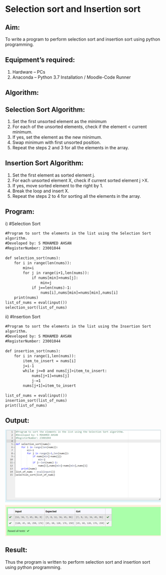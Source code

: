 # Selection sort and Insertion sort
## Aim:
To write a program to perform selection sort and insertion sort using python programming.
## Equipment’s required:
1.	Hardware – PCs
2.	Anaconda – Python 3.7 Installation / Moodle-Code Runner
## Algorithm:
## Selection Sort Algorithm:
1.	Set the first unsorted element as the minimum
2.	For each of the unsorted elements, check if the element < current minimum.
3.	If yes, set the element as the new minimum.
4.	Swap minimum with first unsorted position.
5.	Repeat the steps 2 and 3 for all the elements in the array.
## Insertion Sort Algorithm:
1.	Set the first element as sorted element j.
2.	For each unsorted element X, check if current sorted element j >X.
3.	If yes, move sorted element to the right by 1.
4.	Break the loop and insert X.
5.	Repeat the steps 2 to 4 for sorting all the elements in the array.
## Program:
i)	#Selection Sort
~~~
#Program to sort the elements in the list using the Selection Sort algorithm.
#Developed by: S MOHAMED AHSAN
#RegisterNumber: 23001044

def selection_sort(nums):
    for i in range(len(nums)):
        min=i
        for j in range(i+1,len(nums)):
            if nums[min]>nums[j]:
                min=j
            if j==len(nums)-1:
                nums[i],nums[min]=nums[min],nums[i]
    print(nums)
list_of_nums = eval(input())
selection_sort(list_of_nums)
~~~
ii)	#Insertion Sort
~~~
#Program to sort the elements in the list using the Insertion Sort algorithm.
#Developed by: S MOHAMED AHSAN
#RegisterNumber: 23001044

def insertion_sort(nums):
    for i in range(1,len(nums)):
        item_to_insert = nums[i]
        j=i-1
        while j>=0 and nums[j]>item_to_insert:
            nums[j+1]=nums[j]
            j-=1
        nums[j+1]=item_to_insert 
    
list_of_nums = eval(input())
insertion_sort(list_of_nums)
print(list_of_nums)
~~~

## Output:
![pic1](/Screenshot%202023-08-06%20095511.png)

## Result:
Thus the program is written to perform selection sort and insertion sort using python programming.
